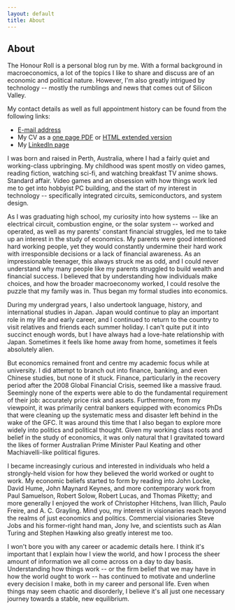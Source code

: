 ```yaml
---
layout: default
title: About
---
```

## About

The Honour Roll is a personal blog run by me. With a formal background in macroeconomics, a lot of the topics I like to share and discuss are of an economic and political nature. However, I'm also greatly intrigued by technology -- mostly the rumblings and news that comes out of Silicon Valley.

My contact details as well as full appointment history can be found from the following links:
- [E-mail address](dh.murakami@keio.jp)
- My CV as a [one page PDF](https://drive.google.com/open?id=1NcfCOuNB1ws3utBeYd1FjKn0C5ODY6P8) or [HTML extended version](https://hirothreading.github.io/thehonourroll/htmlcv.html)
- My [LinkedIn page](https://www.linkedin.com/in/d-h-murakami/)

I was born and raised in Perth, Australia, where I had a fairly quiet and working-class upbringing. My childhood was spent mostly on video games, reading fiction, watching sci-fi, and watching breakfast TV anime shows. Standard affair. Video games and an obsession with how things work led me to get into hobbyist PC building, and the start of my interest in technology -- specifically integrated circuits, semiconductors, and system design.

As I was graduating high school, my curiosity into how systems -- like an electrical circuit, combustion engine, or the solar system -- worked and operated, as well as my parents' constant financial struggles, led me to take up an interest in the study of economics. My parents were good intentioned hard working people, yet they would constantly undermine their hard work with irresponsible decisions or a lack of financial awareness. As an impressionable teenager, this always struck me as odd, and I could never understand why many people like my parents struggled to build wealth and financial success. I believed that by understanding how individuals make choices, and how the broader macroeconomy worked, I could resolve the puzzle that my family was in. Thus began my formal studies into economics.

During my undergrad years, I also undertook language, history, and international studies in Japan. Japan would continue to play an important role in my life and early career, and I continued to return to the country to visit relatives and friends each summer holiday. I can't quite put it into succinct enough words, but I have always had a love-hate relationship with Japan. Sometimes it feels like home away from home, sometimes it feels absolutely alien.

But economics remained front and centre my academic focus while at university. I did attempt to branch out into finance, banking, and even Chinese studies, but none of it stuck. Finance, particularly in the recovery period after the 2008 Global Financial Crisis, seemed like a massive fraud. Seemingly none of the experts were able to do the fundamental requirement of their job: accurately price risk and assets. Furthermore, from my viewpoint, it was primarily central bankers equipped with economics PhDs that were cleaning up the systematic mess and disaster left behind in the wake of the GFC. It was around this time that I also began to explore more widely into politics and political thought. Given my working class roots and belief in the study of economics, it was only natural that I gravitated toward the likes of former Australian Prime Minister Paul Keating and other Machiavelli-like political figures.

I became increasingly curious and interested in individuals who held a strongly-held vision for how they believed the world worked or ought to work. My economic beliefs started to form by reading into John Locke, David Hume, John Maynard Keynes, and more contemporary work from Paul Samuelson, Robert Solow, Robert Lucas, and Thomas Piketty; and more generally I enjoyed the work of Christopher Hitchens, Ivan Illich, Paulo Freire, and A. C. Grayling. Mind you, my interest in visionaries reach beyond the realms of just economics and politics. Commercial visionaries Steve Jobs and his former-right hand man, Jony Ive, and scientists such as Alan Turing and Stephen Hawking also greatly interest me too.

I won't bore you with any career or academic details here. I think it's important that I explain how I view the world, and how I process the sheer amount of information we all come across on a day to day basis. Understanding how things work -- or the firm belief that we may have in how the world ought to work -- has continued to motivate and underline every decision I make, both in my career and personal life. Even when things may seem chaotic and disorderly, I believe it's all just one necessary journey towards a stable, new equilibrium. 
